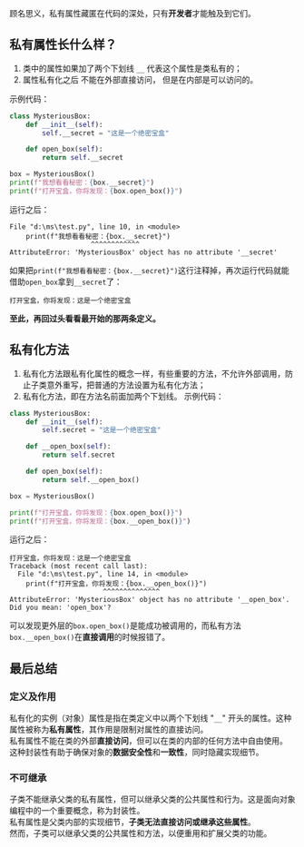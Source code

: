顾名思义，私有属性藏匿在代码的深处，只有**开发者**才能触及到它们。
<a name="CmfYw"></a>
## 私有属性长什么样？

1. 类中的属性如果加了两个下划线 `__` 代表这个属性是类私有的；
2. 属性私有化之后 不能在外部直接访问， 但是在内部是可以访问的。

示例代码：
```python
class MysteriousBox:
    def __init__(self):
        self.__secret = "这是一个绝密宝盒"

    def open_box(self):
        return self.__secret

box = MysteriousBox()
print(f"我想看看秘密：{box.__secret}")
print(f"打开宝盒，你将发现：{box.open_box()}")
```
运行之后：
```
File "d:\ms\test.py", line 10, in <module>       
    print(f"我想看看秘密：{box.__secret}")
                    ^^^^^^^^^^^^
AttributeError: 'MysteriousBox' object has no attribute '__secret'
```
如果把`print(f"我想看看秘密：{box.__secret}")`这行注释掉，再次运行代码就能借助`open_box`拿到`__secret`了：
```
打开宝盒，你将发现：这是一个绝密宝盒
```
**至此，再回过头看看最开始的那两条定义。**
<a name="tq5k2"></a>
## 私有化方法

1. 私有化方法跟私有化属性的概念一样，有些重要的方法，不允许外部调用，防止子类意外重写，把普通的方法设置为私有化方法；
2. 私有化方法，即在方法名前面加两个下划线。 示例代码：
```python
class MysteriousBox:
    def __init__(self):
        self.secret = "这是一个绝密宝盒"

    def __open_box(self):
        return self.secret

    def open_box(self):
        return self.__open_box()

box = MysteriousBox()

print(f"打开宝盒，你将发现：{box.open_box()}")
print(f"打开宝盒，你将发现：{box.__open_box()}")
```
运行之后：
```
打开宝盒，你将发现：这是一个绝密宝盒
Traceback (most recent call last):
  File "d:\ms\test.py", line 14, in <module>
    print(f"打开宝盒，你将发现：{box.__open_box()}")
                       ^^^^^^^^^^^^^^
AttributeError: 'MysteriousBox' object has no attribute '__open_box'. Did you mean: 'open_box'?
```
可以发现更外层的`box.open_box()`是能成功被调用的，而私有方法`box.__open_box()`在**直接调用**的时候报错了。
<a name="fpyMZ"></a>
## 最后总结
<a name="VERHe"></a>
### 定义及作用
私有化的实例（对象）属性是指在类定义中以两个下划线 "`__`" 开头的属性。这种属性被称为**私有属性**，其作用是限制对属性的直接访问。<br />私有属性不能在类的外部**直接访问**，但可以在类的内部的任何方法中自由使用。<br />这种封装性有助于确保对象的**数据安全性**和**一致性**，同时隐藏实现细节。
<a name="esDmk"></a>
### 不可继承
子类不能继承父类的私有属性，但可以继承父类的公共属性和行为。这是面向对象编程中的一个重要概念，称为封装性。<br />私有属性是父类内部的实现细节，**子类无法直接访问或继承这些属性**。<br />然而，子类可以继承父类的公共属性和方法，以便重用和扩展父类的功能。
